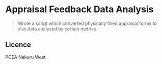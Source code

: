 # Appraisal Feedback Data Analysis #

> Wrote a script which converted physically filled appraisal forms to xlsx data analysed by certain metrics

## Licence

PCEA Nakuru West
